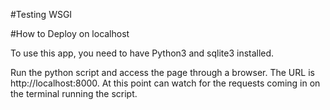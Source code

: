 #Testing WSGI

#How to Deploy on localhost

To use this app, you need to have Python3 and sqlite3 installed.

Run the python script and access the page through a browser. The URL is http://localhost:8000. At this point can watch for the requests coming in on the terminal running the script.
